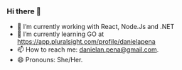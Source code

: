 ### Hi there 👋

- 🔭 I’m currently working with React, Node.Js and .NET
- 🌱 I’m currently learning GO at https://app.pluralsight.com/profile/danielapena
- 📫 How to reach me: danielan.pena@gmail.com.
- 😄 Pronouns: She/Her.
